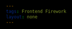 ```yaml
---
tags: Frontend Firework
layout: none
---
```


<!doctype html>
<html>
<head>
<meta charset="utf-8">
<style>
html,body{
	margin:0px;
	width:100%;
	height:100%;
	overflow:hidden;
	background:#000;
}

#canvas{
	width:100%;
	height:100%;
}
</style>
</head>
<body>
<canvas id="canvas"></canvas><script>
function initVars(){
	pi=Math.PI;
	ctx=canvas.getContext("2d");
	canvas.width=canvas.clientWidth;
	canvas.height=canvas.clientHeight;
	cx=canvas.width/2;
	cy=canvas.height/2;
	playerZ=-25;
	playerX=playerY=playerVX=playerVY=playerVZ=pitch=yaw=pitchV=yawV=0;
	scale=600;
	seedTimer=0;seedInterval=5,seedLife=100;gravity=.02;
	seeds=new Array();
	sparkPics=new Array();
	s="https://cantelope.org/NYE/";
	for(i=1;i<=10;++i){
		sparkPic=new Image();
		sparkPic.src=s+"spark"+i+".png";
		sparkPics.push(sparkPic);
	}
	sparks=new Array();
	pow1=new Audio(s+"pow1.ogg");
	pow2=new Audio(s+"pow2.ogg");
	pow3=new Audio(s+"pow3.ogg");
	pow4=new Audio(s+"pow4.ogg");
	frames = 0;
}

function rasterizePoint(x,y,z){ var p,d; x-=playerX; y-=playerY; z-=playerZ; p=Math.atan2(x,z); d=Math.sqrt(x*x+z*z);
x=Math.sin(p-yaw)*d; z=Math.cos(p-yaw)*d; p=Math.atan2(y,z); d=Math.sqrt(y*y+z*z); y=Math.sin(p-pitch)*d; z=Math.cos(
p-pitch)*d; var rx1=-1000,ry1=1,rx2=1000,ry2=1,rx3=0,ry3=0,rx4=x,ry4=z,uc=(ry4-ry3)*(rx2-rx1)-(rx4-rx3)*(ry2-ry1); if(!
uc) return {x:0,y:0,d:-1}; var ua=((rx4-rx3)*(ry1-ry3)-(ry4-ry3)*(rx1-rx3))/uc; var ub=((rx2-rx1)*(ry1-ry3)-(ry2-ry1)*(
rx1-rx3))/uc; if(!z)z=.000000001; if(ua>0&&ua<1&&ub>0&&ub<1){ return { x:cx+(rx1+ua*(rx2-rx1))*scale, y:cy+y/z*scale, d:
Math.sqrt(x*x+y*y+z*z)
}; }else{ return { x:cx+(rx1+ua*(rx2-rx1))*scale, y:cy+y/z*scale, d:-1 }; } }

function spawnSeed(){

	seed=new Object();
	seed.x=-50+Math.random()*100;
	seed.y=25;
	seed.z=-50+Math.random()*100;
	seed.vx=.1-Math.random()*.2;
	seed.vy=-1.5;//*(1+Math.random()/2);
	seed.vz=.1-Math.random()*.2;
	seed.born=frames;
	seeds.push(seed);

}

function splode(x,y,z){

	t=5+parseInt(Math.random()*150);
	sparkV=1+Math.random()*2.5;
	type=parseInt(Math.random()*3);
	switch(type){
		case 0:
			pic1=parseInt(Math.random()*10);
			break;
		case 1:
			pic1=parseInt(Math.random()*10);
			do{ pic2=parseInt(Math.random()*10); }while(pic2==pic1);
			break;
		case 2:
			pic1=parseInt(Math.random()*10);
			do{ pic2=parseInt(Math.random()*10); }while(pic2==pic1);
			do{ pic3=parseInt(Math.random()*10); }while(pic3==pic1 || pic3==pic2);
			break;
	}
	for(m=1;m<t;++m){
		spark=new Object();
		spark.x=x; spark.y=y; spark.z=z;
		p1=pi*2*Math.random();
		p2=pi*Math.random();
		v=sparkV*(1+Math.random()/6)
		spark.vx=Math.sin(p1)*Math.sin(p2)*v;
		spark.vz=Math.cos(p1)*Math.sin(p2)*v;
		spark.vy=Math.cos(p2)*v;
		switch(type){
			case 0: spark.img=sparkPics[pic1]; break;
			case 1:
				spark.img=sparkPics[parseInt(Math.random()*2)?pic1:pic2];
				break;
			case 2:
				switch(parseInt(Math.random()*3)){
					case 0: spark.img=sparkPics[pic1]; break;
					case 1: spark.img=sparkPics[pic2]; break;
					case 2: spark.img=sparkPics[pic3]; break;
				}
				break;
		}
		spark.radius=25+Math.random()*50;
		spark.alpha=1;
		spark.trail=new Array();
		sparks.push(spark);
	}
	switch(parseInt(Math.random()*4)){
		case 0:	pow=new Audio(s+"pow1.ogg"); break;
		case 1:	pow=new Audio(s+"pow2.ogg"); break;
		case 2:	pow=new Audio(s+"pow3.ogg"); break;
		case 3:	pow=new Audio(s+"pow4.ogg"); break;
	}
	d=Math.sqrt((x-playerX)*(x-playerX)+(y-playerY)*(y-playerY)+(z-playerZ)*(z-playerZ));
	pow.volume=1.5/(1+d/10);
	pow.play();

}

function doLogic(){

	if(seedTimer<frames){
		seedTimer=frames+seedInterval*Math.random()*10;
		spawnSeed();
	}
	for(i=0;i<seeds.length;++i){
		seeds[i].vy+=gravity;
		seeds[i].x+=seeds[i].vx;
		seeds[i].y+=seeds[i].vy;
		seeds[i].z+=seeds[i].vz;
		if(frames-seeds[i].born>seedLife){
			splode(seeds[i].x,seeds[i].y,seeds[i].z);
			seeds.splice(i,1);
		}
	}
	for(i=0;i<sparks.length;++i){
		if(sparks[i].alpha>0 && sparks[i].radius>5){
			sparks[i].alpha-=.01;
			sparks[i].radius/=1.02;
			sparks[i].vy+=gravity;
			point=new Object();
			point.x=sparks[i].x;
			point.y=sparks[i].y;
			point.z=sparks[i].z;
			if(sparks[i].trail.length){
				x=sparks[i].trail[sparks[i].trail.length-1].x;
				y=sparks[i].trail[sparks[i].trail.length-1].y;
				z=sparks[i].trail[sparks[i].trail.length-1].z;
				d=((point.x-x)*(point.x-x)+(point.y-y)*(point.y-y)+(point.z-z)*(point.z-z));
				if(d>9){
					sparks[i].trail.push(point);
				}
			}else{
				sparks[i].trail.push(point);
			}
			if(sparks[i].trail.length>5)sparks[i].trail.splice(0,1);				
			sparks[i].x+=sparks[i].vx;
			sparks[i].y+=sparks[i].vy;
			sparks[i].z+=sparks[i].vz;
			sparks[i].vx/=1.075;
			sparks[i].vy/=1.075;
			sparks[i].vz/=1.075;
		}else{
			sparks.splice(i,1);
		}
	}
	p=Math.atan2(playerX,playerZ);
	d=Math.sqrt(playerX*playerX+playerZ*playerZ);
	d+=Math.sin(frames/80)/1.25;
	t=Math.sin(frames/200)/40;
	playerX=Math.sin(p+t)*d;
	playerZ=Math.cos(p+t)*d;
	yaw=pi+p+t;

}

function rgb(col){

	var r = parseInt((.5+Math.sin(col)*.5)*16);
	var g = parseInt((.5+Math.cos(col)*.5)*16);
	var b = parseInt((.5-Math.sin(col)*.5)*16);
	return "#"+r.toString(16)+g.toString(16)+b.toString(16);

}

function draw(){

	ctx.clearRect(0,0,cx*2,cy*2);
	
	ctx.fillStyle="#ff8";
	for(i=-100;i<100;i+=3){
		for(j=-100;j<100;j+=4){
			x=i;z=j;y=25;
			point=rasterizePoint(x,y,z);
			if(point.d!=-1){
				size=250/(1+point.d);
				d = Math.sqrt(x * x + z * z);
				a = 0.75 - Math.pow(d / 100, 6) * 0.75;
				if(a>0){
					ctx.globalAlpha = a;
					ctx.fillRect(point.x-size/2,point.y-size/2,size,size);				
				}
			}
		}
	}
	ctx.globalAlpha=1;
	for(i=0;i<seeds.length;++i){
		point=rasterizePoint(seeds[i].x,seeds[i].y,seeds[i].z);
		if(point.d!=-1){
			size=200/(1+point.d);
			ctx.fillRect(point.x-size/2,point.y-size/2,size,size);
		}
	}
	point1=new Object();
	for(i=0;i<sparks.length;++i){
		point=rasterizePoint(sparks[i].x,sparks[i].y,sparks[i].z);
		if(point.d!=-1){
			size=sparks[i].radius*200/(1+point.d);
			if(sparks[i].alpha<0)sparks[i].alpha=0;
			if(sparks[i].trail.length){
				point1.x=point.x;
				point1.y=point.y;
				switch(sparks[i].img){
					case sparkPics[0]:ctx.strokeStyle="#f84";break;
					case sparkPics[1]:ctx.strokeStyle="#84f";break;
					case sparkPics[2]:ctx.strokeStyle="#8ff";break;
					case sparkPics[3]:ctx.strokeStyle="#fff";break;
					case sparkPics[4]:ctx.strokeStyle="#4f8";break;
					case sparkPics[5]:ctx.strokeStyle="#f44";break;
					case sparkPics[6]:ctx.strokeStyle="#f84";break;
					case sparkPics[7]:ctx.strokeStyle="#84f";break;
					case sparkPics[8]:ctx.strokeStyle="#fff";break;
					case sparkPics[9]:ctx.strokeStyle="#44f";break;
				}
				for(j=sparks[i].trail.length-1;j>=0;--j){
					point2=rasterizePoint(sparks[i].trail[j].x,sparks[i].trail[j].y,sparks[i].trail[j].z);
					if(point2.d!=-1){
						ctx.globalAlpha=j/sparks[i].trail.length*sparks[i].alpha/2;
						ctx.beginPath();
						ctx.moveTo(point1.x,point1.y);
						ctx.lineWidth=1+sparks[i].radius*10/(sparks[i].trail.length-j)/(1+point2.d);
						ctx.lineTo(point2.x,point2.y);
						ctx.stroke();
						point1.x=point2.x;
						point1.y=point2.y;
					}
				}
			}
			ctx.globalAlpha=sparks[i].alpha;
			ctx.drawImage(sparks[i].img,point.x-size/2,point.y-size/2,size,size);
		}
	}

}

function frame(){

	if(frames>100000){
		seedTimer=0;
		frames=0;
	}
	frames++;
	draw();
	doLogic();
	requestAnimationFrame(frame);

}

window.addEventListener("resize",()=>{ canvas.width=canvas.clientWidth; canvas.height=canvas.clientHeight;
cx=canvas.width/2; cy=canvas.height/2; });

initVars(); frame();</script>
<div style="text-align:center;">
</div>
</body>
</html>

